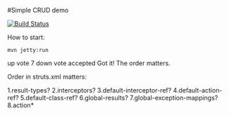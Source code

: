 #Simple CRUD demo

[![Build Status](https://travis-ci.org/strutsathon/struts2-crud-example.png)](https://travis-ci.org/strutsathon/struts2-crud-example)

How to start:

    mvn jetty:run
    
    
    
up vote
7
down vote
accepted
Got it! The order matters.

Order in struts.xml matters:

1.result-types?
2.interceptors?
3.default-interceptor-ref?
4.default-action- ref?
5.default-class-ref?
6.global-results?
7.global-exception-mappings?
8.action*
